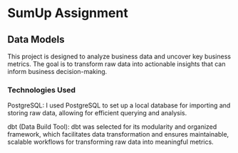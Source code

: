 # SumUp Assignment

## Data Models

This project is designed to analyze business data and uncover key business metrics. 
The goal is to transform raw data into actionable insights that can inform business decision-making.

### Technologies Used

PostgreSQL: I used PostgreSQL to set up a local database for importing and storing raw data, 
allowing for efficient querying and analysis.

dbt (Data Build Tool): dbt was selected for its modularity and organized framework, 
which facilitates data transformation and ensures maintainable, scalable workflows for transforming 
raw data into meaningful metrics.
